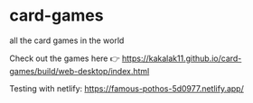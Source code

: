 # card-games
all the card games in the world

Check out the games here 👉 https://kakalak11.github.io/card-games/build/web-desktop/index.html

Testing with netlify: https://famous-pothos-5d0977.netlify.app/

